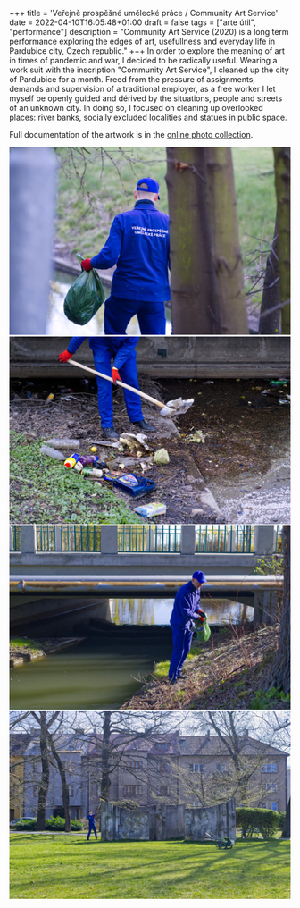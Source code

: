 +++
title = 'Veřejně prospěšné umělecké práce / Community Art Service'
date = 2022-04-10T16:05:48+01:00
draft = false
tags = ["arte útil", "performance"]
description = "Community Art Service (2020) is a long term performance exploring the edges of art, usefullness and everyday life in Pardubice city, Czech republic."
+++
In order to explore the meaning of art in times of pandemic and war, I decided to be radically useful.
Wearing a work suit with the inscription "Community Art Service", I cleaned up the city of Pardubice for a month.
Freed from the pressure of assignments, demands and supervision of a traditional employer, as a free worker I let myself be openly guided and dérived by the situations, people and streets of an unknown city.
In doing so, I focused on cleaning up overlooked places: river banks, socially excluded localities and statues in public space.

Full documentation of the artwork is in the [online photo collection](https://photos.google.com/share/AF1QipM8oc9fwQfZ6LITepmUc1UJ5TPQ_MdL7hyIMqA53dRuQiSiK-Zwx95KTJS9pYQnrg?pli=1&key=OWZJVzFUQXVzdDdLU2UtaVRjMjdBMDd3ZWpUeDB3).

![Community Art Service 1](1.webp)
![Community Art Service 2](2.webp)
![Community Art Service 3](3.webp)
![Community Art Service 3](4.webp)